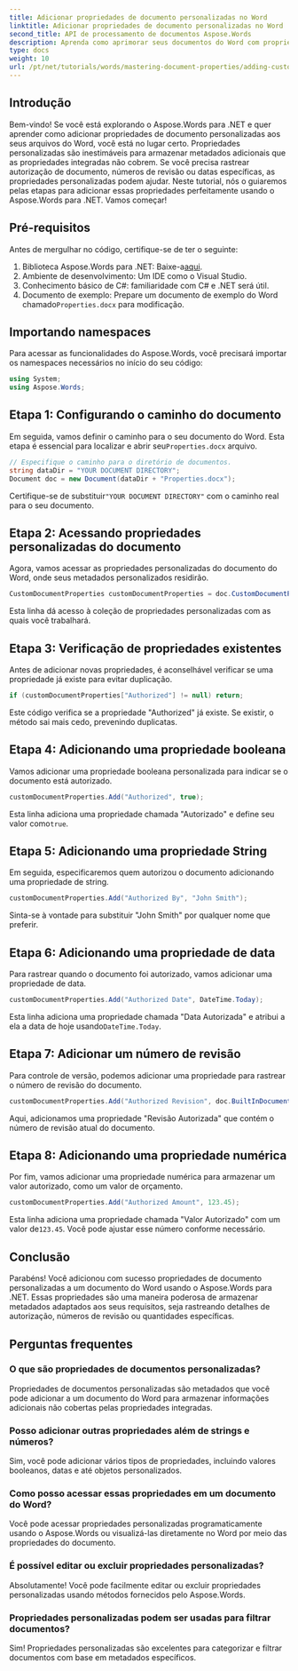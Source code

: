 ```yaml
---
title: Adicionar propriedades de documento personalizadas no Word
linktitle: Adicionar propriedades de documento personalizadas no Word
second_title: API de processamento de documentos Aspose.Words
description: Aprenda como aprimorar seus documentos do Word com propriedades de documento personalizadas usando o Aspose.Words para .NET. Este guia abrangente orienta você no processo.
type: docs
weight: 10
url: /pt/net/tutorials/words/mastering-document-properties/adding-custom-document-properties-in-word/
---
```

## Introdução

Bem-vindo! Se você está explorando o Aspose.Words para .NET e quer aprender como adicionar propriedades de documento personalizadas aos seus arquivos do Word, você está no lugar certo. Propriedades personalizadas são inestimáveis para armazenar metadados adicionais que as propriedades integradas não cobrem. Se você precisa rastrear autorização de documento, números de revisão ou datas específicas, as propriedades personalizadas podem ajudar. Neste tutorial, nós o guiaremos pelas etapas para adicionar essas propriedades perfeitamente usando o Aspose.Words para .NET. Vamos começar!

## Pré-requisitos

Antes de mergulhar no código, certifique-se de ter o seguinte:

1.  Biblioteca Aspose.Words para .NET: Baixe-a[aqui](https://releases.aspose.com/words/net/).
2. Ambiente de desenvolvimento: Um IDE como o Visual Studio.
3. Conhecimento básico de C#: familiaridade com C# e .NET será útil.
4.  Documento de exemplo: Prepare um documento de exemplo do Word chamado`Properties.docx` para modificação.

## Importando namespaces

Para acessar as funcionalidades do Aspose.Words, você precisará importar os namespaces necessários no início do seu código:

```csharp
using System;
using Aspose.Words;
```

## Etapa 1: Configurando o caminho do documento

 Em seguida, vamos definir o caminho para o seu documento do Word. Esta etapa é essencial para localizar e abrir seu`Properties.docx` arquivo.

```csharp
// Especifique o caminho para o diretório de documentos.
string dataDir = "YOUR DOCUMENT DIRECTORY";
Document doc = new Document(dataDir + "Properties.docx");
```

 Certifique-se de substituir`"YOUR DOCUMENT DIRECTORY"` com o caminho real para o seu documento.

## Etapa 2: Acessando propriedades personalizadas do documento

Agora, vamos acessar as propriedades personalizadas do documento do Word, onde seus metadados personalizados residirão.

```csharp
CustomDocumentProperties customDocumentProperties = doc.CustomDocumentProperties;
```

Esta linha dá acesso à coleção de propriedades personalizadas com as quais você trabalhará.

## Etapa 3: Verificação de propriedades existentes

Antes de adicionar novas propriedades, é aconselhável verificar se uma propriedade já existe para evitar duplicação.

```csharp
if (customDocumentProperties["Authorized"] != null) return;
```

Este código verifica se a propriedade "Authorized" já existe. Se existir, o método sai mais cedo, prevenindo duplicatas.

## Etapa 4: Adicionando uma propriedade booleana

Vamos adicionar uma propriedade booleana personalizada para indicar se o documento está autorizado.

```csharp
customDocumentProperties.Add("Authorized", true);
```

 Esta linha adiciona uma propriedade chamada "Autorizado" e define seu valor como`true`.

## Etapa 5: Adicionando uma propriedade String

Em seguida, especificaremos quem autorizou o documento adicionando uma propriedade de string.

```csharp
customDocumentProperties.Add("Authorized By", "John Smith");
```

Sinta-se à vontade para substituir "John Smith" por qualquer nome que preferir.

## Etapa 6: Adicionando uma propriedade de data

Para rastrear quando o documento foi autorizado, vamos adicionar uma propriedade de data.

```csharp
customDocumentProperties.Add("Authorized Date", DateTime.Today);
```

 Esta linha adiciona uma propriedade chamada "Data Autorizada" e atribui a ela a data de hoje usando`DateTime.Today`.

## Etapa 7: Adicionar um número de revisão

Para controle de versão, podemos adicionar uma propriedade para rastrear o número de revisão do documento.

```csharp
customDocumentProperties.Add("Authorized Revision", doc.BuiltInDocumentProperties.RevisionNumber);
```

Aqui, adicionamos uma propriedade "Revisão Autorizada" que contém o número de revisão atual do documento.

## Etapa 8: Adicionando uma propriedade numérica

Por fim, vamos adicionar uma propriedade numérica para armazenar um valor autorizado, como um valor de orçamento.

```csharp
customDocumentProperties.Add("Authorized Amount", 123.45);
```

 Esta linha adiciona uma propriedade chamada "Valor Autorizado" com um valor de`123.45`. Você pode ajustar esse número conforme necessário.

## Conclusão

Parabéns! Você adicionou com sucesso propriedades de documento personalizadas a um documento do Word usando o Aspose.Words para .NET. Essas propriedades são uma maneira poderosa de armazenar metadados adaptados aos seus requisitos, seja rastreando detalhes de autorização, números de revisão ou quantidades específicas.

## Perguntas frequentes

### O que são propriedades de documentos personalizadas?
Propriedades de documentos personalizadas são metadados que você pode adicionar a um documento do Word para armazenar informações adicionais não cobertas pelas propriedades integradas.

### Posso adicionar outras propriedades além de strings e números?
Sim, você pode adicionar vários tipos de propriedades, incluindo valores booleanos, datas e até objetos personalizados.

### Como posso acessar essas propriedades em um documento do Word?
Você pode acessar propriedades personalizadas programaticamente usando o Aspose.Words ou visualizá-las diretamente no Word por meio das propriedades do documento.

### É possível editar ou excluir propriedades personalizadas?
Absolutamente! Você pode facilmente editar ou excluir propriedades personalizadas usando métodos fornecidos pelo Aspose.Words.

### Propriedades personalizadas podem ser usadas para filtrar documentos?
Sim! Propriedades personalizadas são excelentes para categorizar e filtrar documentos com base em metadados específicos.